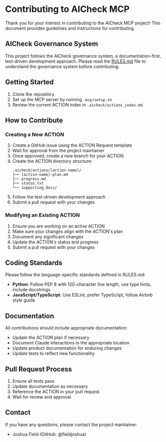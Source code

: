 # Contributing to AICheck MCP

Thank you for your interest in contributing to the AICheck MCP project! This document provides guidelines and instructions for contributing.

## AICheck Governance System

This project follows the AICheck governance system, a documentation-first, test-driven development approach. Please read the [RULES.md](/.aicheck/rules.md) file to understand the governance system before contributing.

## Getting Started

1. Clone the repository
2. Set up the MCP server by running `.mcp/setup.sh`
3. Review the current ACTION index in `.aicheck/actions_index.md`

## How to Contribute

### Creating a New ACTION

1. Create a GitHub issue using the ACTION Request template
2. Wait for approval from the project maintainer
3. Once approved, create a new branch for your ACTION
4. Create the ACTION directory structure:
   ```
   .aicheck/actions/[action-name]/
   ├── [action-name]-plan.md
   ├── progress.md
   ├── status.txt
   └── supporting_docs/
   ```
5. Follow the test-driven development approach
6. Submit a pull request with your changes

### Modifying an Existing ACTION

1. Ensure you are working on an active ACTION
2. Make sure your changes align with the ACTION's plan
3. Document any significant changes
4. Update the ACTION's status and progress
5. Submit a pull request with your changes

## Coding Standards

Please follow the language-specific standards defined in RULES.md:

- **Python**: Follow PEP 8 with 120-character line length, use type hints, include docstrings
- **JavaScript/TypeScript**: Use ESLint, prefer TypeScript, follow Airbnb style guide

## Documentation

All contributions should include appropriate documentation:

- Update the ACTION plan if necessary
- Document Claude interactions in the appropriate location
- Update product documentation for enduring changes
- Update tests to reflect new functionality

## Pull Request Process

1. Ensure all tests pass
2. Update documentation as necessary
3. Reference the ACTION in your pull request
4. Wait for review and approval

## Contact

If you have any questions, please contact the project maintainer:
- Joshua Field (GitHub: @fieldjoshua)